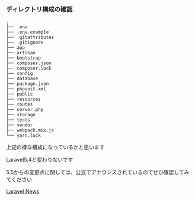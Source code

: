 ### ディレクトリ構成の確認


```shell
.
├── .env
├── .env.example
├── .gitattributes
├── .gitignore
├── app
├── artisan
├── bootstrap
├── composer.json
├── composer.lock
├── config
├── database
├── package.json
├── phpunit.xml
├── public
├── resources
├── routes
├── server.php
├── storage
├── tests
├── vendor
├── webpack.mix.js
└── yarn.lock
```

上記の様な構成になっているかと思います

Laravel5.4と変わりないです

5.5からの変更点に関しては、公式でアナウンスされているのでぜひ確認してみてください

[Laravel News](https://laravel-news.com/category/laravel-5.5)

